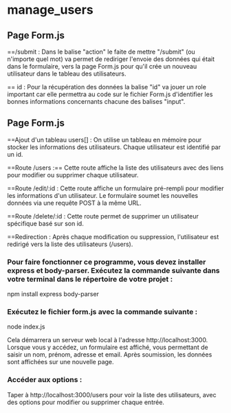 # manage_users #

## Page Form.js 

==/submit : Dans le balise "action" le faite de mettre "/submit" (ou n'importe quel mot) va permet de rediriger l'envoie des données qui était dans le formulaire, vers la page Form.js pour qu'il crée un nouveau utilisateur dans le tableau des utilisateurs.


== id : Pour la récupération des données la balise "id" va jouer un role important car elle permettra au code sur le fichier Form.js d'identifier les bonnes informations concernants chacune des balises "input".

## Page Form.js

==Ajout d'un tableau users[] : On utilise un tableau en mémoire pour stocker les informations des utilisateurs. Chaque utilisateur est identifié par un id.

==Route /users :== Cette route affiche la liste des utilisateurs avec des liens pour modifier ou supprimer chaque utilisateur.

==Route /edit/:id : Cette route affiche un formulaire pré-rempli pour modifier les informations d'un utilisateur. Le formulaire soumet les nouvelles données via une requête POST à la même URL.

==Route /delete/:id : Cette route permet de supprimer un utilisateur spécifique basé sur son id.

==Redirection : Après chaque modification ou suppression, l'utilisateur est redirigé vers la liste des utilisateurs (/users).

### Pour faire fonctionner ce programme, vous devez installer express et body-parser. Exécutez la commande suivante dans votre terminal dans le répertoire de votre projet :

npm install express body-parser

### Exécutez le fichier form.js avec la commande suivante :

node index.js

Cela démarrera un serveur web local à l'adresse http://localhost:3000. Lorsque vous y accédez, un formulaire est affiché, vous permettant de saisir un nom, prénom, adresse et email. Après soumission, les données sont affichées sur une nouvelle page.

### Accéder aux options :

Taper à http://localhost:3000/users pour voir la liste des utilisateurs, avec des options pour modifier ou supprimer chaque entrée.
